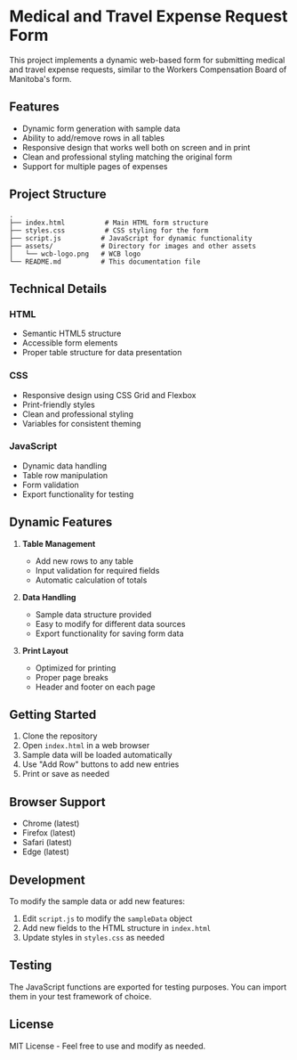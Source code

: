 # Medical and Travel Expense Request Form

This project implements a dynamic web-based form for submitting medical and travel expense requests, similar to the Workers Compensation Board of Manitoba's form.

## Features

- Dynamic form generation with sample data
- Ability to add/remove rows in all tables
- Responsive design that works well both on screen and in print
- Clean and professional styling matching the original form
- Support for multiple pages of expenses

## Project Structure

```
.
├── index.html          # Main HTML form structure
├── styles.css          # CSS styling for the form
├── script.js          # JavaScript for dynamic functionality
├── assets/            # Directory for images and other assets
│   └── wcb-logo.png   # WCB logo
└── README.md          # This documentation file
```

## Technical Details

### HTML
- Semantic HTML5 structure
- Accessible form elements
- Proper table structure for data presentation

### CSS
- Responsive design using CSS Grid and Flexbox
- Print-friendly styles
- Clean and professional styling
- Variables for consistent theming

### JavaScript
- Dynamic data handling
- Table row manipulation
- Form validation
- Export functionality for testing

## Dynamic Features

1. **Table Management**
   - Add new rows to any table
   - Input validation for required fields
   - Automatic calculation of totals

2. **Data Handling**
   - Sample data structure provided
   - Easy to modify for different data sources
   - Export functionality for saving form data

3. **Print Layout**
   - Optimized for printing
   - Proper page breaks
   - Header and footer on each page

## Getting Started

1. Clone the repository
2. Open `index.html` in a web browser
3. Sample data will be loaded automatically
4. Use "Add Row" buttons to add new entries
5. Print or save as needed

## Browser Support

- Chrome (latest)
- Firefox (latest)
- Safari (latest)
- Edge (latest)

## Development

To modify the sample data or add new features:

1. Edit `script.js` to modify the `sampleData` object
2. Add new fields to the HTML structure in `index.html`
3. Update styles in `styles.css` as needed

## Testing

The JavaScript functions are exported for testing purposes. You can import them in your test framework of choice.

## License

MIT License - Feel free to use and modify as needed. 